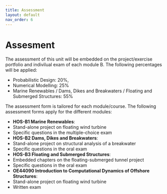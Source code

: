 ```yaml
---
title: Assessment
layout: default
nav_order: 6
---
```


# Assesment

The assessment of this unit will be embedded on the project/exercise portfolio and indivilual exam of each module B. The following percentages will be applied:
-	Probabilistic Design: 20%, 
-	Numerical Modelling: 25%
-	Marine Renewables / Dams, Dikes and Breakwaters / Floating and Submerged Structures: 55%

The assessment form is tailored for each module/course. The following assessment forms apply for the different modules:
-   **HOS-B1 Marine Renewables**: 
  - Stand-alone project on floating wind turbine
  - Specific questions in the multiple-choice exam
-   **HOS-B2 Dams, Dikes and Breakwaters**: 
  - Stand-alone project on structural analysis of a breakwater
  - Specific questions in the oral exam
-   **HOS-B3 Floating and Submerged Structures**:
  - Embedded chapters on the floating-submerged tunnel project
  - Specific questions in the oral exam
-   **OE44090 Introduction to Computational Dynamics of Offshore Structures**:
  - Stand-alone project on floating wind turbine
  - Written exam
